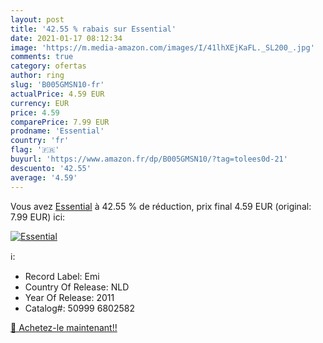```yaml
---
layout: post
title: '42.55 % rabais sur Essential'
date: 2021-01-17 08:12:34
image: 'https://m.media-amazon.com/images/I/41lhXEjKaFL._SL200_.jpg'
comments: true
category: ofertas
author: ring
slug: 'B005GMSN10-fr'
actualPrice: 4.59 EUR
currency: EUR
price: 4.59
comparePrice: 7.99 EUR
prodname: 'Essential'
country: 'fr'
flag: '🇫🇷'
buyurl: 'https://www.amazon.fr/dp/B005GMSN10/?tag=tolees0d-21'
descuento: '42.55'
average: '4.59'
---
```


Vous avez [Essential](https://www.amazon.fr/dp/B005GMSN10/?tag=tolees0d-21)  à  42.55 % de réduction, prix final  4.59 EUR (original: 7.99 EUR) ici:

[![Essential](https://m.media-amazon.com/images/I/41lhXEjKaFL._SL200_.jpg)](https://www.amazon.fr/dp/B005GMSN10/?tag=tolees0d-21)

ℹ️:

- Record Label: Emi
- Country Of Release: NLD
- Year Of Release: 2011
- Catalog#: 50999 6802582

[🛒 Achetez-le maintenant!!](https://www.amazon.fr/dp/B005GMSN10/?tag=tolees0d-21)
